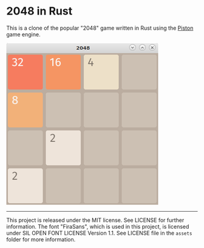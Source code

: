 2048 in Rust
============

This is a clone of the popular "2048" game written in Rust using the [Piston][1] game engine.

![screenshot](./2048.png)


---------
This project is released under the MIT license. See LICENSE for further information.
The font "FiraSans", which is used in this project, is licensed under SIL OPEN FONT LICENSE Version 1.1. See LICENSE file in the `assets` folder for more information.

[1]: https://github.com/PistonDevelopers/piston
